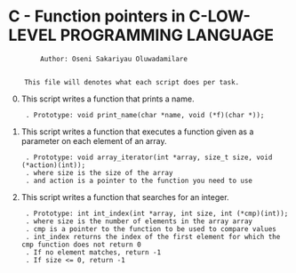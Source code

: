 #	  C - Function pointers in C-LOW-LEVEL PROGRAMMING LANGUAGE




		    Author: Oseni Sakariyau Oluwadamilare


	    This file will denotes what each script does per task.




0. This script writes a function that prints a name.

    	. Prototype: void print_name(char *name, void (*f)(char *));


1. This script writes a function that executes a function given as a parameter on each element of an array.

    	. Prototype: void array_iterator(int *array, size_t size, void (*action)(int));
    	. where size is the size of the array
    	. and action is a pointer to the function you need to use
2. This script writes a function that searches for an integer.

    	. Prototype: int int_index(int *array, int size, int (*cmp)(int));
    	. where size is the number of elements in the array array
    	. cmp is a pointer to the function to be used to compare values
    	. int_index returns the index of the first element for which the cmp function does not return 0
    	. If no element matches, return -1
    	. If size <= 0, return -1

